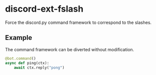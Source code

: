 # discord-ext-fslash
Force the discord.py command framework to correspond to the slashes.

## Example
The command framework can be diverted without modification.
```python
@bot.command()
async def ping(ctx):
    await ctx.reply("pong")
```